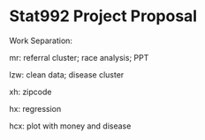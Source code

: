 # Stat992 Project Proposal

Work Separation:

mr: referral cluster; race analysis; PPT

lzw: clean data; disease cluster

xh: zipcode

hx: regression

hcx: plot with money and disease

